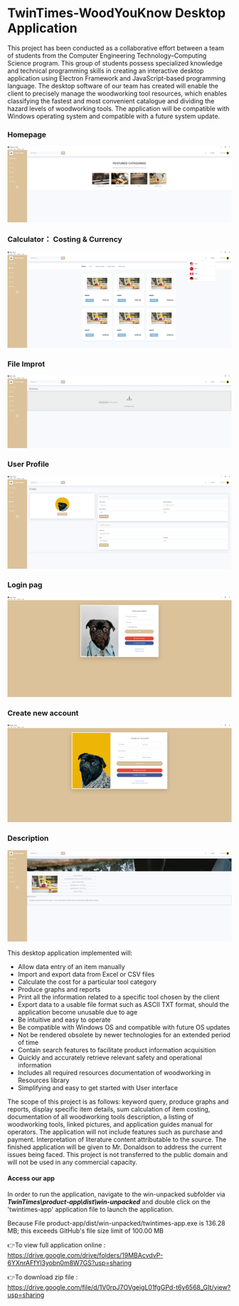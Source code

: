 # TwinTimes-WoodYouKnow Desktop Application

This project has been conducted as a collaborative effort between a team of students from the Computer Engineering Technology–Computing Science program. This group of students possess specialized knowledge and technical programming skills in creating an interactive desktop application using Electron Framework and JavaScript-based programming language. The desktop software of our team has created will enable the client to precisely manage the woodworking tool resources, which enables classifying the fastest and most convenient catalogue and dividing the hazard levels of woodworking tools. The application will be compatible with Windows operating system and compatible with a future system update.
### Homepage ###
![Alt text](/fd1.png?raw=true "Screeshot 1 - Homepage")
### Calculator： Costing & Currency ###
![Alt text](/fd2.png?raw=true "Screeshot 2 - Calculator： Costing & Currency")
### File Improt ###
![Alt text](/fd3.png?raw=true "Screeshot 3 - File Improt")
### User Profile ### 
![Alt text](/fd4.png?raw=true "Screeshot 4 - User Profile")
### Login pag ### 
![Alt text](/fd5.png?raw=true "Screeshot 5 - Login page")
### Create new account ###
![Alt text](/fd6.png?raw=true "Screeshot 6 - Create new account")
### Description ###
![Alt text](/fd7.png?raw=true "Screeshot 7 - Description")

This desktop application implemented will:
* Allow data entry of an item manually
* Import and export data from Excel or CSV files
* Calculate the cost for a particular tool category
* Produce graphs and reports
* Print all the information related to a specific tool chosen by the client
* Export data to a usable file format such as ASCII TXT format, should the application become unusable due to age
* Be intuitive and easy to operate
* Be compatible with Windows OS and compatible with future OS updates
* Not be rendered obsolete by newer technologies for an extended period of time
* Contain search features to facilitate product information acquisition
* Quickly and accurately retrieve relevant safety and operational information
* Includes all required resources documentation of woodworking in Resources library
* Simplifying and easy to get started with User interface

The scope of this project is as follows: keyword query, produce graphs and reports, display specific item details, sum calculation of item costing, documentation of all woodworking tools description, a listing of woodworking tools, linked pictures, and application guides manual for operators. The application will not include features such as purchase and payment. Interpretation of literature content attributable to the source. The finished application will be given to Mr. Donaldson to address the current issues being faced. This project is not transferred to the public domain and will not be used in any commercial capacity.

#### Access our app ####
In order to run the application, navigate to the win-unpacked subfolder via ***TwinTimes\product-app\dist\win-unpacked*** and double click on the 'twintimes-app' application file to launch the application. 

Because File product-app/dist/win-unpacked/twintimes-app.exe is 136.28 MB; this exceeds GitHub's file size limit of 100.00 MB

:point_right:To view full application online : https://drive.google.com/drive/folders/19MBAcvdvP-6YXnrAFfYl3yobn0m8W7GS?usp=sharing

:point_right:To download zip file : https://drive.google.com/file/d/1V0rpJ7OVgeigL01fgGPd-t6y6568_GIt/view?usp=sharing
